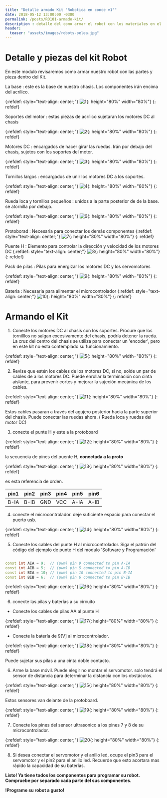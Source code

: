 ```yaml
---
title: "Detalle armado Kit 'Robotica en conce v1'"
date: 2018-05-12 13:00:00 -0300
permalink: /posts/RO101-armado-kit/
description : detalle del como armar el robot con los materiales en el kit
header:
  teaser: "assets/images/robots-pelea.jpg"
---
```


# Detalle y piezas del kit Robot

En este modulo revisaremos como armar nuestro robot con las partes y pieza dentro del Kit.

La base
:   este es la base de nuestro chasis. Los componentes irán encima del acrílico.

{:refdef: style="text-align: center;"}
![1](/../assets/images/robotkit/1.jpg){: height="80%"  width="80%"}
{: refdef}

Soportes del motor
:   estas piezas de acrílico sujetaran los motores DC al chasis

{:refdef: style="text-align: center;"}
![2](/../assets/images/robotkit/2.jpg){: height="80%"  width="80%"}
{: refdef}

Motores DC
:   encargados de hacer girar las ruedas. Irán por debajo del chasis, sujetos con los soportes del motor.

{:refdef: style="text-align: center;"}
![3](/../assets/images/robotkit/3.jpg){: height="80%"  width="80%"}
{: refdef}

Tornillos largos
:   encargados de unir los motores DC a los soportes.

{:refdef: style="text-align: center;"}
![4](/../assets/images/robotkit/4.jpg){: height="80%"  width="80%"}
{: refdef}

Rueda loca y tornillos pequeños
:   unidos a la parte posterior de de la base. se atornilla por debajo.

{:refdef: style="text-align: center;"}
![6](/../assets/images/robotkit/6.jpg){: height="80%"  width="80%"}
{: refdef}

Protoborad
:   Necesaria para conectar los demás componentes
{:refdef: style="text-align: center;"}
![7](/../assets/images/robotkit/7.jpg){: height="80%"  width="80%"}
{: refdef}

Puente H
:   Elemento para controlar la dirección y velocidad de los motores DC
{:refdef: style="text-align: center;"}
![8](/../assets/images/robotkit/8.jpg){: height="80%"  width="80%"}
{: refdef}

Pack de pilas
:   Pilas para energizar los motores DC y los servomotores

{:refdef: style="text-align: center;"}
![9](/../assets/images/robotkit/9.jpg){: height="80%"  width="80%"}
{: refdef}

Bateria
:   Necesaria para alimentar el microcontrolador
{:refdef: style="text-align: center;"}
![10](/../assets/images/robotkit/10.jpg){: height="80%"  width="80%"}
{: refdef}


# Armando el Kit

1) Conecte los motores DC al chasis con los soportes. Procure que los tornilllos no salgan excesivamente del chasis, podría detener la rueda. La cruz del centro del chasis se utiliza para conectar un 'encoder', pero en este kit no esta contemplado su funcionamiento.

{:refdef: style="text-align: center;"}
![5](/../assets/images/robotkit/5.png){: height="80%"  width="80%"}
{: refdef}


2) Revise que estén los cables de los motores DC, si no, solde un par de cables de a los motores DC. Puede enrollar la terminación con cinta aislante, para prevenir cortes y mejorar la sujeción mecánica de los cables.

 {:refdef: style="text-align: center;"}
![11](/../assets/images/robotkit/11.png){: height="80%"  width="80%"}
{: refdef}

Estos cables pasaran a través del agujero posterior hacia la parte superior del chasis.
Puede conectar las ruedas ahora. ( Rueda loca y ruedas del motor DC)


3) conecte el punte H y este a la protoboard

{:refdef: style="text-align: center;"}
![12](/../assets/images/robotkit/12.png){: height="80%"  width="80%"}
{: refdef}

la secuencia de pines del puente H, **conectada a la proto**

{:refdef: style="text-align: center;"}
![13](/../assets/images/robotkit/13_new.jpg){: height="80%"  width="80%"}
{: refdef}

es esta referencia de orden.

| pin1 | pin2 | pin3 | pin4 | pin5 | pin6 |
|------|------|------|------|------|------|
| B-IA | B-IB | GND  | VCC  | A-IA | A-IB |

4) conecte el microcontrolador. deje suficiente espacio para conectar el puerto usb.

{:refdef: style="text-align: center;"}
![14](/../assets/images/robotkit/14.jpg){: height="80%"  width="80%"}
{: refdef}

5) Conecte los cables del punte H al microcontrolador. Siga el patrón del código
del ejemplo de punte H del modulo 'Software y Programación'

```c++

const int AIA = 9;  // (pwm) pin 9 connected to pin A-IA
const int AIB = 5;  // (pwm) pin 5 connected to pin A-IB
const int BIA = 10; // (pwm) pin 10 connected to pin B-IA  
const int BIB = 6;  // (pwm) pin 6 connected to pin B-IB
```

{:refdef: style="text-align: center;"}
![16](/../assets/images/robotkit/16.jpg){: height="80%"  width="80%"}
{: refdef}


6) conecte las pilas y baterías a su circuito

 - Conecte los cables de pilas AA al punte H

 {:refdef: style="text-align: center;"}
 ![17](/../assets/images/robotkit/17.jpg){: height="80%"  width="80%"}
 {: refdef}

 - Conecte la batería de 9[V] al microcontrolador.

 {:refdef: style="text-align: center;"}
 ![18](/../assets/images/robotkit/18.jpg){: height="80%"  width="80%"}
 {: refdef}

 Puede sujetar sus pilas a una cinta doble contacto.


6) Arme la base móvil. Puede elegir no montar el servomotor. solo tendrá el sensor de distancia para determinar la distancia con los obstáculos.

{:refdef: style="text-align: center;"}
![15](/../assets/images/robotkit/15.jpg){: height="80%"  width="80%"}
{: refdef}

Estos sensores van delante de la protoboard.

{:refdef: style="text-align: center;"}
![19](/../assets/images/robotkit/19.jpg){: height="80%"  width="80%"}
{: refdef}

7) Conecte los pines del sensor ultrasonico a los pines 7 y 8 de su microcontrolador.

{:refdef: style="text-align: center;"}
![20](/../assets/images/robotkit/20.jpg){: height="80%"  width="80%"}
{: refdef}

8) Si desea conectar el servomotor y el anillo led, ocupe el pin3 para el servomotor y el pin2 para el anillo led.
Recuerde que esto acortara mas rápido la capacidad de su baterías.

**Listo! Ya tiene todos los componentes para programar su robot. Compruebe por separado cada parte del sus componentes.**

**!Programe su robot a gusto!**

